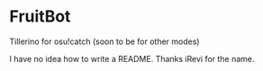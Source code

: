 # FruitBot
Tillerino for osu!catch (soon to be for other modes)

I have no idea how to write a README.
Thanks iRevi for the name.
